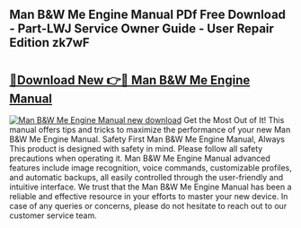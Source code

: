 ## Man B&W Me Engine Manual PDf Free Download - Part-LWJ Service Owner Guide - User Repair Edition zk7wF

# <h2><a href="http://bc30766.oget.top/?id=Man+B%26W+Me+Engine+Manual">🔗Download New 👉🔴 Man B&W Me Engine Manual</a></h2>

[![Man B&W Me Engine Manual new download](https://i.imgur.com/5g1atiW.png)](http://bc30766.oget.top/?id=Man+B%26W+Me+Engine+Manual)
Get the Most Out of It! This manual offers tips and tricks to maximize the performance of your new Man B&W Me Engine Manual. Safety First Man B&W Me Engine Manual, Always This product is designed with safety in mind. Please follow all safety precautions when operating it. Man B&W Me Engine Manual advanced features include image recognition, voice commands, customizable profiles, and automatic backups, all easily controlled through the user-friendly and intuitive interface. We trust that the Man B&W Me Engine Manual has been a reliable and effective resource in your efforts to master your new device. In case of any queries or concerns, please do not hesitate to reach out to our customer service team.

